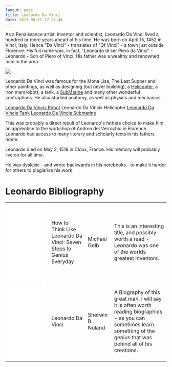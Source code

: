 ```yaml
---
layout: page
title: Leonardo Da Vinci
date: 2013-05-11 17:22:44
---
```

As a Renaissance artist, inventor and scientist, Leonardo Da Vinci lived a hundred or more years ahead of his time.  He was born on April 15, 1452 in Vinci, Italy.  Hence "Da Vinci" - translates of "Of Vinci" - a town just outside Florence.  His full name was, in fact, "Leonardo di ser Piero da Vinci" - Leonardo - Son of Piero of Vinci.  His father was a wealthy and renowned man in the area.

![](https://upload.wikimedia.org/wikipedia/commons/c/cb/Francesco_Melzi_-_Portrait_of_Leonardo.png)

Leonardo Da Vinci was famous for the Mona Lisa, The Last Supper and other paintings, as well as designing (but never building), a <a class="wiki" href="/wiki/helicopter.html" title="Helicopter">Helicopter</a>, a Iron man(robot), a tank, a <a class="wiki" href="/wiki/submarine.html" title="SubMarine">SubMarine</a> and many other wonderful contraptions.  He also studied anatomy, as well as physics and mechanics.

<a class="wiki" href="/wiki/leonardo_da_vincis_robot.html" title="The Humanoid Robot Designed By Leonardo Da Vinci">Leonardo Da Vincis Robot</a>
Leonardo Da Vincis Helicopter
<a class="wiki" href="/wiki/leonardo_da_vincis_tank.html" title="Leonardo Da Vincis Tank">Leonardo Da Vincis Tank</a>
<a class="wiki" href="/wiki/leonardo_da_vincis_submarine.html" title="Leonardo Da Vincis Submarine">Leonardo Da Vincis Submarine</a>

This was probably a direct result of Leonardo's fathers choice to make him an apprentice to the workshop of Andrea del Verrochio in Florence. Leonardo had access to many literary and scholarly texts in his fathers home.

Leonardo died on May 2, 1519 in Cloux, France.  His memory will probably live on for all time.

He was dyslexic - and wrote backwards in his notebooks - to make it harder for others to plagiarise his work.

# Leonardo Bibliography

<table class="normal" id="fancytable_1"> <tr> <td> <iframe style="width:120px;height:240px;" marginwidth="0" marginheight="0" scrolling="no" frameborder="0" src="//ws-eu.amazon-adsystem.com/widgets/q?ServiceVersion=20070822&OneJS=1&Operation=GetAdHtml&MarketPlace=GB&source=ss&ref=as_ss_li_til&ad_type=product_link&tracking_id=orionrobots-21&language=en_GB&marketplace=amazon&region=GB&placement=0440508274&asins=0440508274&linkId=95f7ee33f30a899d26312264bba25f69&show_border=true&link_opens_in_new_window=true"></iframe> </td> <td>How to Think Like Leonardo Da Vinci: Seven Steps to Genius Everyday</td> <td>Michael Gelb</td> <td>This is an interesting title, and possibly worth a read - Leonardo was one of the worlds greatest inventors.</td> </tr>
<tr> <td> <iframe style="width:120px;height:240px;" marginwidth="0" marginheight="0" scrolling="no" frameborder="0" src="//ws-eu.amazon-adsystem.com/widgets/q?ServiceVersion=20070822&OneJS=1&Operation=GetAdHtml&MarketPlace=GB&source=ss&ref=as_ss_li_til&ad_type=product_link&tracking_id=orionrobots-21&marketplace=amazon&region=GB&placement=075381269X&asins=075381269X&linkId=b3ae305315cca39a23794cd2670158b2&show_border=true&link_opens_in_new_window=true"></iframe> </td> <td>Leonardo Da Vinci</td> <td> Sherwin B. Nuland </td> <td>A Biography of this great man. I will say it is often worth reading biographies - as you can sometimes learn something of the genius that was behind all of his creations.</td> </tr> </table>
